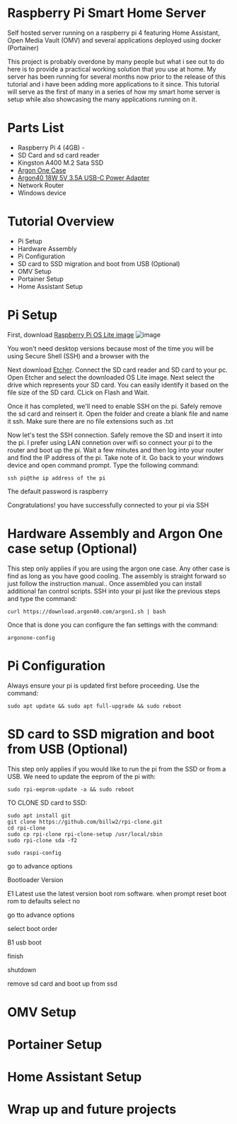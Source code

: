 # Raspberry Pi Smart Home Server
Self hosted server running on a raspberry pi 4 featuring Home Assistant, Open Media Vault (OMV) and several applications deployed using docker (Portainer)

This project is probably overdone by many people but what i see out to do here is to provide a practical working solution that you use at home. My server has been running for several months now prior to the release of this tutorial and i have been adding more applications to it since. This tutorial will serve as the first of many in a series of how my smart home server is setup while also showcasing the many applications running on it.  

# Parts List
* Raspberry Pi 4 (4GB) -
* SD Card and sd card reader
* Kingston A400 M.2 Sata SSD
* <a href="https://my.cytron.io/p-argon1-md2-case-expansion-for-sata-storage"> Argon One Case  </a>
* <a href="https://my.cytron.io/Argon40/p-18w-5v-3p5a-usb-c-power-adapter-uk"> Argon40 18W 5V 3.5A USB-C Power Adapter </a>
* Network Router
* Windows device
  

# Tutorial Overview
* Pi Setup
* Hardware Assembly
* Pi Configuration
* SD card to SSD migration and boot from USB (Optional)
* OMV Setup
* Portainer Setup
* Home Assistant Setup


# Pi Setup
First, download <a href="https://www.raspberrypi.org/software/operating-systems/">Raspberry Pi OS Lite image</a>
![image](https://user-images.githubusercontent.com/87014174/124711455-aedbd980-df30-11eb-83df-baaebe0f3b44.png)

You won't need desktop versions because most of the time you will be using Secure Shell (SSH) and a browser with the 

Next download <a href="https://www.balena.io/etcher/">Etcher</a>. Connect the SD card reader and SD card to your pc. Open Etcher and select the downloaded OS Lite image. Next select the drive which represents your SD card. You can easily identify it based on the file size of the SD card. CLick on Flash and Wait.

Once it has completed, we'll need to enable SSH on the pi. Safely remove the sd card and reinsert it. Open the folder and create a blank file and name it ssh. Make sure there are no file extensions such as .txt

Now let's test the SSH connection. Safely remove the SD and insert it into the pi. I prefer using LAN connetion over wifi so connect your pi to the router and boot up the pi. Wait a few minutes and then log into your router and find the IP address of the pi. Take note of it. Go back to your windows device and open command prompt. Type the following command:
```
ssh pi@the ip address of the pi
```

The default password is raspberry

Congratulations! you have successfully connected to your pi via SSH


# Hardware Assembly and Argon One case setup (Optional)
This step only applies if you are using the argon one case. Any other case is find as long as you have good cooling. The assembly is straight forward so just follow the instruction manual.. Once assembled you can install additional fan control scripts. SSH into your pi just like the previous steps and type the command:
```
curl https://download.argon40.com/argon1.sh | bash
```
Once that is done you can configure the fan settings with the command:
```
argonone-config
```

# Pi Configuration
Always ensure your pi is updated first before proceeding. Use the command:
```
sudo apt update && sudo apt full-upgrade && sudo reboot
```

# SD card to SSD migration and boot from USB (Optional)
This step only applies if you would like to run the pi from the SSD or from a USB. We need to update the eeprom of the pi with:
```
sudo rpi-eeprom-update -a && sudo reboot
```
TO CLONE SD card to SSD:
```
sudo apt install git
git clone https://github.com/billw2/rpi-clone.git 
cd rpi-clone
sudo cp rpi-clone rpi-clone-setup /usr/local/sbin
sudo rpi-clone sda -f2
```
```
sudo raspi-config
```
go to advance options

Bootloader Version

E1 Latest use the latest version boot rom software. when prompt reset boot rom to defaults select no

go tto advance options

select boot order

B1 usb boot

finish

shutdown

remove sd card and boot up from ssd


# OMV Setup

# Portainer Setup

# Home Assistant Setup

# Wrap up and future projects


